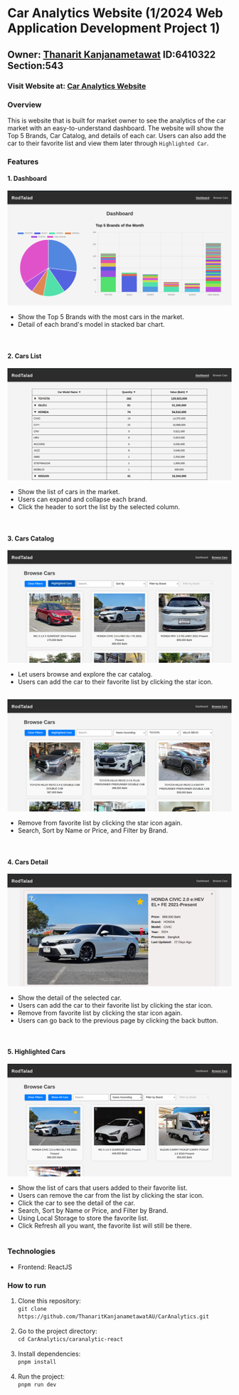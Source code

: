 # Car Analytics Website (1/2024 Web Application Development Project 1)

## Owner: [Thanarit Kanjanametawat](https://github.com/ThanaritKanjanametawatAU) ID:6410322 Section:543

### Visit Website at: [Car Analytics Website](https://thanarit-car-analytics.vercel.app/)

### Overview
This is website that is built for market owner to see the analytics of the car market with an easy-to-understand dashboard. The website will show the Top 5 Brands, Car Catalog, and details of each car. Users can also add the car to their favorite list and view them later through `Highlighted Car`.

### Features
#### 1. Dashboard
![Dashboard](/screenshots/Dashboard.png)
- Show the Top 5 Brands with the most cars in the market.
- Detail of each brand's model in stacked bar chart.
<br><br><br>

#### 2. Cars List
![Cars List](/screenshots/CarList.png)
- Show the list of cars in the market.
- Users can expand and collapse each brand.
- Click the header to sort the list by the selected column.
<br><br><br>

#### 3. Cars Catalog
![Cars Catalog](/screenshots/CarCatalog.png)
- Let users browse and explore the car catalog.
- Users can add the car to their favorite list by clicking the star icon.
<br><br>

![Cars Catalog](/screenshots/CarCatalogFilter.png)
- Remove from favorite list by clicking the star icon again.
- Search, Sort by Name or Price, and Filter by Brand.
<br><br><br>

#### 4. Cars Detail
![Cars Detail](/screenshots/CarDetail.png)
- Show the detail of the selected car.
- Users can add the car to their favorite list by clicking the star icon.
- Remove from favorite list by clicking the star icon again.
- Users can go back to the previous page by clicking the back button.
<br><br><br>

#### 5. Highlighted Cars
![Highlighted Cars](/screenshots/HighlightedCar.png)
- Show the list of cars that users added to their favorite list.
- Users can remove the car from the list by clicking the star icon.
- Click the car to see the detail of the car.
- Search, Sort by Name or Price, and Filter by Brand.
- Using Local Storage to store the favorite list.
- Click Refresh all you want, the favorite list will still be there.
<br><br>


### Technologies
- Frontend: ReactJS

### How to run
1. Clone this repository:<br>
`git clone https://github.com/ThanaritKanjanametawatAU/CarAnalytics.git`
<br><br>
2. Go to the project directory:<br>
`cd CarAnalytics/caranalytic-react`
<br><br>
3. Install dependencies:<br>
`pnpm install`
<br><br>
4. Run the project:<br>
`pnpm run dev`


